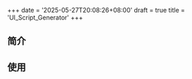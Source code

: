 +++
date = '2025-05-27T20:08:26+08:00'
draft = true
title = 'UI_Script_Generator'
+++

## 简介



## 使用

